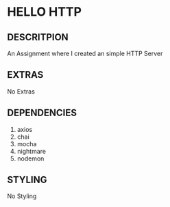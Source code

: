 # HELLO HTTP

## DESCRITPION

An Assignment where I created an simple HTTP Server

## EXTRAS

No Extras

## DEPENDENCIES

1. axios
2. chai
3. mocha
4. nightmare
5. nodemon

## STYLING

No Styling
